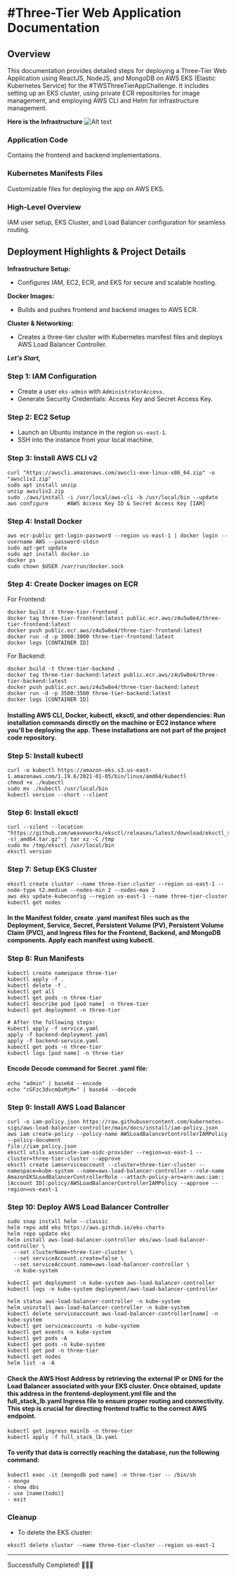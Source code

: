 # #Three-Tier Web Application Documentation

## Overview 
This documentation provides detailed steps for deploying a Three-Tier Web Application using ReactJS, NodeJS, and MongoDB on AWS EKS (Elastic Kubernetes Service) for the #TWSThreeTierAppChallenge. It includes setting up an EKS cluster, using private ECR repositories for image management, and employing AWS CLI and Helm for infrastructure management.

**Here is the Infrastructure**
![Alt text](Application-Code/Assets/Infrastructure.png)

### Application Code
Contains the frontend and backend implementations.

### Kubernetes Manifests Files
Customizable files for deploying the app on AWS EKS.

### High-Level Overview
IAM user setup, EKS Cluster, and Load Balancer configuration for seamless routing.


## Deployment Highlights & Project Details
**Infrastructure Setup:**
- Configures IAM, EC2, ECR, and EKS for secure and scalable hosting.
  
**Docker Images:**
- Builds and pushes frontend and backend images to AWS ECR.
  
**Cluster & Networking:**
- Creates a three-tier cluster with Kubernetes manifest files and deploys AWS Load Balancer Controller.



***Let's Start,***
### Step 1: IAM Configuration
- Create a user `eks-admin` with `AdministratorAccess`.
- Generate Security Credentials: Access Key and Secret Access Key.

### Step 2: EC2 Setup
- Launch an Ubuntu instance in the region `us-east-1`.
- SSH into the instance from your local machine.

### Step 3: Install AWS CLI v2
``` shell
curl "https://awscli.amazonaws.com/awscli-exe-linux-x86_64.zip" -o "awscliv2.zip"
sudo apt install unzip
unzip awscliv2.zip
sudo ./aws/install -i /usr/local/aws-cli -b /usr/local/bin --update
aws configure      #AWS Access Key ID & Secret Access Key [IAM]
```

### Step 4: Install Docker
``` shell
aws ecr-public get-login-password --region us-east-1 | docker login --username AWS --password-stdin 
sudo apt-get update
sudo apt install docker.io
docker ps
sudo chown $USER /var/run/docker.sock
```

### Step 4: Create Docker images on ECR
For Frontend:
``` shell
docker build -t three-tier-frontend .
docker tag three-tier-frontend:latest public.ecr.aws/z4u5w8e4/three-tier-frontend:latest
docker push public.ecr.aws/z4u5w8e4/three-tier-frontend:latest
docker run -d -p 3000:3000 three-tier-frontend:latest
docker logs [CONTAINER ID]
```
For Backend:
``` shell
docker build -t three-tier-backend .
docker tag three-tier-backend:latest public.ecr.aws/z4u5w8e4/three-tier-backend:latest
docker push public.ecr.aws/z4u5w8e4/three-tier-backend:latest
docker run -d -p 3500:3500 three-tier-backend:latest
docker logs [CONTAINER ID]
```

#### Installing AWS CLI, Docker, kubectl, eksctl, and other dependencies: Run installation commands directly on the machine or EC2 instance where you'll be deploying the app. These installations are not part of the project code repository.

### Step 5: Install kubectl
``` shell
curl -o kubectl https://amazon-eks.s3.us-east-1.amazonaws.com/1.19.6/2021-01-05/bin/linux/amd64/kubectl
chmod +x ./kubectl
sudo mv ./kubectl /usr/local/bin
kubectl version --short --client
```

### Step 6: Install eksctl
``` shell
curl --silent --location "https://github.com/weaveworks/eksctl/releases/latest/download/eksctl_$(uname -s)_amd64.tar.gz" | tar xz -C /tmp
sudo mv /tmp/eksctl /usr/local/bin
eksctl version
```

### Step 7: Setup EKS Cluster
``` shell
eksctl create cluster --name three-tier-cluster --region us-east-1 --node-type t2.medium --nodes-min 2 --nodes-max 2
aws eks update-kubeconfig --region us-east-1 --name three-tier-cluster
kubectl get nodes
```

#### In the Manifest folder, create .yaml manifest files such as the Deployment, Service, Secret, Persistent Volume (PV), Persistent Volume Claim (PVC), and Ingress files for the Frontend, Backend, and MongoDB components. Apply each manifest using kubectl.
### Step 8: Run Manifests
``` shell
kubectl create namespace three-tier
kubectl apply -f .
kubectl delete -f .
kubectl get all
kubectl get pods -n three-tier
kubectl describe pod [pod name] -n three-tier
kubectl get deployment -n three-tier

# After the following steps:
kubectl apply -f service.yaml
apply -f backend-deployment.yaml
apply -f backend-service.yaml
kubectl get pods -n three-tier
kubectl logs [pod name] -n three-tier
```

#### Encode Decode command for Secret .yaml file:
``` shell
echo "admin" | base64 --encode
echo "cGFzc3dvcmQxMjM=" | base64 --decode
```

### Step 9: Install AWS Load Balancer
``` shell
curl -o iam-policy.json https://raw.githubusercontent.com/kubernetes-sigs/aws-load-balancer-controller/main/docs/install/iam-policy.json
aws iam create-policy --policy-name AWSLoadBalancerControllerIAMPolicy --policy-document
file://iam_policy.json
eksctl utils associate-iam-oidc-provider --region=us-east-1 --cluster=three-tier-cluster --approve
eksctl create iamserviceaccount --cluster=three-tier-cluster --namespace=kube-system --name=aws-load-balancer-controller --role-name AmazonEKSLoadBalancerControllerRole --attach-policy-arn=arn:aws:iam::[Account ID]:policy/AWSLoadBalancerControllerIAMPolicy --approve --region=us-east-1
```

### Step 10: Deploy AWS Load Balancer Controller
``` shell
sudo snap install helm --classic
helm repo add eks https://aws.github.io/eks-charts
helm repo update eks
helm install aws-load-balancer-controller eks/aws-load-balancer-controller \
  --set clusterName=three-tier-cluster \
  --set serviceAccount.create=false \
  --set serviceAccount.name=aws-load-balancer-controller \
  -n kube-system

kubectl get deployment -n kube-system aws-load-balancer-controller
kubectl logs -n kube-system deployment/aws-load-balancer-controller

helm status aws-load-balancer-controller -n kube-system
helm uninstall aws-load-balancer-controller -n kube-system
kubectl delete serviceaccount aws-load-balancer-controller[name] -n kube-system
kubectl get serviceaccounts -n kube-system
kubectl get events -n kube-system
kubectl get pods -A
kubectl get pods -n kube-system
kubectl get pod -n three-tier
kubectl get nodes
helm list -a -A 

```

#### Check the AWS Host Address by retrieving the external IP or DNS for the Load Balancer associated with your EKS cluster. Once obtained, update this address in the frontend-deployment.yml file and the full_stack_lb.yaml Ingress file to ensure proper routing and connectivity. This step is crucial for directing frontend traffic to the correct AWS endpoint.
``` shell
kubectl get ingress mainlb -n three-tier
kubectl apply -f full_stack_lb.yaml
```

#### To verify that data is correctly reaching the database, run the following command:
``` shell
kubectl exec -it [mongodb pod name] -n three-tier -- /bin/sh
- mongo
- show dbs
- use [name(todo)]
- exit
```

### Cleanup
- To delete the EKS cluster:
``` shell
eksctl delete cluster --name three-tier-cluster --region us-east-1
```

---
Successfully Completed! 🚀👨‍💻
